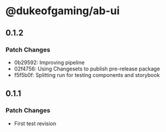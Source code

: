 # @dukeofgaming/ab-ui

## 0.1.2

### Patch Changes

- 0b29592: Improving pipeline
- 02f4756: Using Changesets to publish pre-release package
- f5f5b0f: Splitting run for testing components and storybook

## 0.1.1

### Patch Changes

- First test revision
